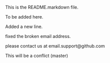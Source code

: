 This is the README.markdown file.

To be added here.

Added a new line.

fixed the broken email address.

<div id="footer">
  please contact us at email.support@github.com
</div>

This will be a conflict (master)
